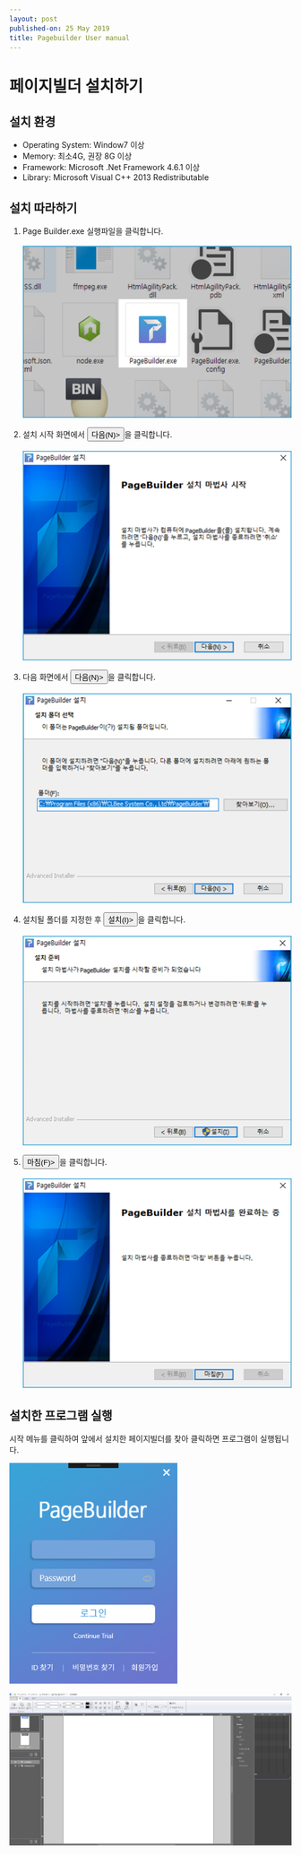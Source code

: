 ```yaml
---
layout: post
published-on: 25 May 2019
title: Pagebuilder User manual
---
```


# 페이지빌더 설치하기

## 설치 환경

* Operating System: Window7 이상
* Memory: 최소4G, 권장 8G 이상
* Framework: Microsoft .Net Framework 4.6.1 이상
* Library: Microsoft Visual C++ 2013 Redistributable

## 설치 따라하기 

1. Page Builder.exe 실행파일을 클릭합니다. <br>
<br><img src='./figure/2-1.jpg' width=500pt>

2. 설치 시작 화면에서 <button name="button">다음(N)></button>을 클릭합니다. <br>
 <br><img src='./figure/2-2.jpg' width=500pt>

3. 다음 화면에서 <button name="button">다음(N)></button>을 클릭합니다. <br>
 <br><img src='./figure/2-3.jpg' width=500pt>

4. 설치될 폴더를 지정한 후  <button name="button">설치(I)></button>을 클릭합니다. <br>
 <br><img src='./figure/2-4.jpg' width=500pt>

5. <button name="button">마침(F)></button>을 클릭합니다. <br>
 <br><img src='./figure/2-5.jpg' width=500pt>

## 설치한 프로그램 실행

시작 메뉴를 클릭하여 앞에서 설치한 페이지빌더를 찾아 클릭하면 프로그램이 실행됩니다.


   <img src='./figure/01.png' width="300">


  
   ![](figure/01-1.jpg)

 [comment]: # ( 회원가입 내용 추가해야하나요 )